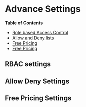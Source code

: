 # Advance Settings

**Table of Contents**

- [Role based Access Control](#-rbac-settings)
- [Allow and Deny lists](#-allow-deny-settings)
- [Free Pricing](#-free-pricing-settings)
- [Free Pricing](#-free-pricing-settings)

## RBAC settings

## Allow Deny Settings

## Free Pricing Settings
